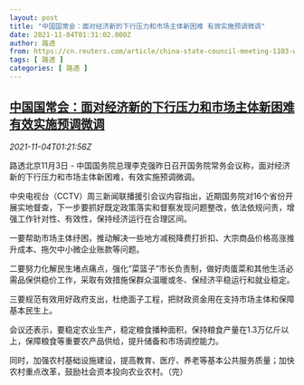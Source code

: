 ```yaml
---
layout: post
title: "中国国常会：面对经济新的下行压力和市场主体新困难 有效实施预调微调"
date: 2021-11-04T01:31:02.000Z
author: 路透
from: https://cn.reuters.com/article/china-state-council-meeting-1103-wedn-idCNKBS2HP02V
tags: [ 路透 ]
categories: [ 路透 ]
---
```

<!--1635989462000-->
[中国国常会：面对经济新的下行压力和市场主体新困难 有效实施预调微调](https://cn.reuters.com/article/china-state-council-meeting-1103-wedn-idCNKBS2HP02V)
------

<div>
<div><i>2021-11-04T01:21:56Z</i></div><p>路透北京11月3日 - 中国国务院总理李克强昨日召开国务院常务会议称，面对经济新的下行压力和市场主体新困难，有效实施预调微调。</p><p>中央电视台（CCTV）周三新闻联播援引会议内容指出，近期国务院对16个省份开展实地督查，下一步要抓好既定政策落实和督察发现问题整改，依法依规问责，增强工作针对性、有效性，保持经济运行在合理区间。</p><p>一要帮助市场主体纾困，推动解决一些地方减税降费打折扣、大宗商品价格高涨推升成本、拖欠中小微企业账款等问题。</p><p>二要努力化解民生堵点痛点，强化“菜篮子”市长负责制，做好肉蛋菜和其他生活必需品保供稳价工作，采取有效措施保群众温暖或冬、保经济平稳运行和就业稳定。</p><p>三要规范有效用好政府支出，杜绝面子工程，把财政资金用在支持市场主体和保障基本民生上。</p><p>会议还表示，要稳定农业生产，稳定粮食播种面积，保持粮食产量在1.3万亿斤以上，保障粮食等重要农产品供给，提升储备和市场调控能力。</p><p>同时，加强农村基础设施建设，提高教育、医疗、养老等基本公共服务质量；加快农村重点改革，鼓励社会资本投向农业农村。（完）</p>
</div>
